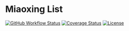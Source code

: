 # Miaoxing List

[![GitHub Workflow Status](https://img.shields.io/github/workflow/status/miaoxing/mxjs-list/Build?style=flat-square)](https://github.com/miaoxing/mxjs-list/actions)
[![Coverage Status](https://img.shields.io/coveralls/miaoxing/mxjs-list.svg?style=flat-square)](https://coveralls.io/r/miaoxing/mxjs-list?branch=master)
[![License](http://img.shields.io/badge/license-MIT-brightgreen.svg?style=flat-square)](http://www.opensource.org/licenses/MIT)
